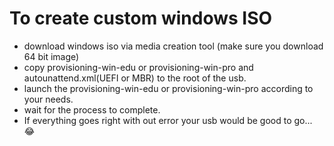 # To create custom windows  ISO
- download windows iso via media creation tool (make sure you download 64 bit image)
- copy provisioning-win-edu or provisioning-win-pro and autounattend.xml(UEFI or MBR) to the root of the usb.
- launch the provisioning-win-edu or provisioning-win-pro according to your needs.
- wait for the process to complete.
- If everything goes right with out error your usb would be good to go... :joy:







